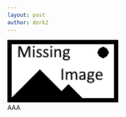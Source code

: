 ```yaml
---
layout: post
author: dork2
---
```

<img src="/assets/missing_image.png" alt="image" width=50%; />
<br>
AAA
